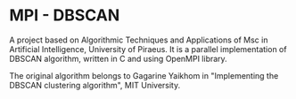# MPI - DBSCAN

A project based on Algorithmic Techniques and Applications of Msc in Artificial Intelligence, University of Piraeus. It is a parallel implementation of DBSCAN algorithm, written in C and using OpenMPI library. 

The original algorithm belongs to Gagarine Yaikhom in "Implementing the DBSCAN clustering algorithm", MIT University.
